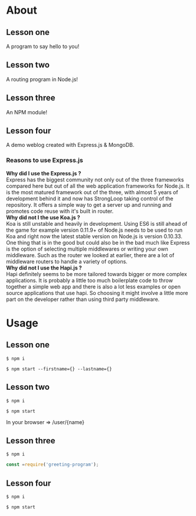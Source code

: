 # About
## Lesson one
A program to say hello to you!
## Lesson two
A routing program in Node.js!
## Lesson three
An NPM module!
## Lesson four
A demo weblog created with Express.js & MongoDB.
### Reasons to use Express.js
**Why did I use the Express.js ?**<br>
Express has the biggest community not only out of the three frameworks compared here but out of all the web application frameworks for Node.js. It is the most matured framework out of the three, with almost 5 years of development behind it and now has StrongLoop taking control of the repository. It offers a simple way to get a server up and running and promotes code reuse with it's built in router.
<br>**Why did not I the use Koa.js ?**<br>
Koa is still unstable and heavily in development. Using ES6 is still ahead of the game for example version 0.11.9+ of Node.js needs to be used to run Koa and right now the latest stable version on Node.js is version 0.10.33. One thing that is in the good but could also be in the bad much like Express is the option of selecting multiple middlewares or writing your own middleware. Such as the router we looked at earlier, there are a lot of middleware routers to handle a variety of options.
<br>**Why did not I use the Hapi.js ?**<br>
Hapi definitely seems to be more tailored towards bigger or more complex applications. It is probably a little too much boilerplate code to throw together a simple web app and there is also a lot less examples or open source applications that use hapi. So choosing it might involve a little more part on the developer rather than using third party middleware.
# Usage
## Lesson one
```shell
$ npm i
```
```shell
$ npm start --firstname={} --lastname={}
```
## Lesson two
```shell
$ npm i
```
```shell
$ npm start
```
In your browser => /user/{name}
## Lesson three
```shell
$ npm i 
```
```js
const =require('greeting-program');
```
## Lesson four
```shell
$ npm i 
```
```shell
$ npm start
```

